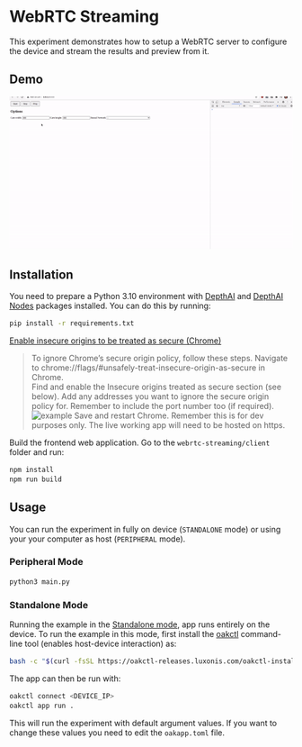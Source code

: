 # WebRTC Streaming

This experiment demonstrates how to setup a WebRTC server to configure the device and stream the results and preview from it.

## Demo

![example](media/example.gif)

## Installation

You need to prepare a Python 3.10 environment with [DepthAI](https://pypi.org/project/depthai/) and [DepthAI Nodes](https://pypi.org/project/depthai-nodes/) packages installed. You can do this by running:

```bash
pip install -r requirements.txt
```

[Enable insecure origins to be treated as secure (Chrome)](https://stackoverflow.com/a/58449078/5494277)

> To ignore Chrome’s secure origin policy, follow these steps. Navigate to chrome://flags/#unsafely-treat-insecure-origin-as-secure in Chrome.\
> Find and enable the Insecure origins treated as secure section (see below). Add any addresses you want to ignore the secure origin policy for. Remember to include the port number too (if required).
> ![example](https://i.stack.imgur.com/8HpYF.png)
> Save and restart Chrome.
> Remember this is for dev purposes only. The live working app will need to be hosted on https.

Build the frontend web application. Go to the `webrtc-streaming/client` folder and run:

```bash
npm install
npm run build
```

## Usage

You can run the experiment in fully on device (`STANDALONE` mode) or using your your computer as host (`PERIPHERAL` mode).

### Peripheral Mode

```bash
python3 main.py
```

### Standalone Mode

Running the example in the [Standalone mode](https://rvc4.docs.luxonis.com/software/depthai/standalone/), app runs entirely on the device.
To run the example in this mode, first install the [oakctl](https://rvc4.docs.luxonis.com/software/tools/oakctl/) command-line tool (enables host-device interaction) as:

```bash
bash -c "$(curl -fsSL https://oakctl-releases.luxonis.com/oakctl-installer.sh)"
```

The app can then be run with:

```bash
oakctl connect <DEVICE_IP>
oakctl app run .
```

This will run the experiment with default argument values. If you want to change these values you need to edit the `oakapp.toml` file.
